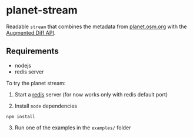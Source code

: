 # planet-stream

Readable `stream` that combines the metadata from [planet.osm.org](http://planet.osm.org) with the [Augmented Diff API](https://wiki.openstreetmap.org/wiki/Overpass_API/Augmented_Diffs).

## Requirements 
- nodejs
- redis server

To try the planet stream:

1. Start a [redis](http://redis.io/) server (for now works only with redis default port)

2. Install `node` dependencies
  ```
  npm install
  ```

3. Run one of the examples in the `examples/` folder
